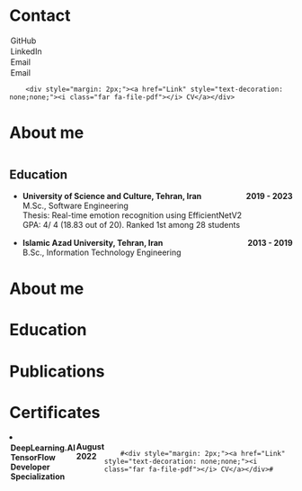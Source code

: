 # Contact

<div style="margin-top: 7px; text-align: left;">
  <div style="margin: 2px;"><a href="https://github.com/omidghadami95" style="text-decoration: none;"><i class="fab fa-github"></i> GitHub</a></div>
  <div style="margin: 2px;"><a href="linkedin.com/in/omid-ghadami" style="text-decoration: none;"><i class="fab fa-linkedin"></i> LinkedIn</a></div>
  <div style="margin: 2px;"><a href="mailto:omidghadami1995@gmail.com" style="text-decoration: none;"><i class="far fa-envelope"></i> Email</a></div>
  <div style="margin: 2px;"><a href="mailto:omidghadami@stu.usc.ac.ir" style="text-decoration: none;"><i class="far fa-envelope"></i> Email</a></div>
  
        <div style="margin: 2px;"><a href="Link" style="text-decoration: none;none;"><i class="far fa-file-pdf"></i> CV</a></div>
  
</div>

<!-- ------------------------------------------------------------------------------------------------------ -->

# About me
<h2 style="padding-top: 15px;">Education</h2>
<ul>
  <li style="margin-bottom: 15px;">
    <div style="display: flex; justify-content: space-between; align-items: flex-start;">
      <div style="flex: 1;">
        <strong>University of Science and Culture, Tehran, Iran</strong>
        <br>M.Sc., Software Engineering
        <br>Thesis: Real-time emotion recognition using EfficientNetV2
        <br>GPA: 4/ 4 (18.83 out of 20). Ranked 1st among 28 students
      </div>
      <div>
        <strong>2019 - 2023</strong>
      </div>
    </div>
  </li>
    <li style="margin-bottom: 15px;">
    <div style="display: flex; justify-content: space-between; align-items: flex-start;">
      <div style="flex: 1;">
        <strong>Islamic Azad University, Tehran, Iran</strong>
        <br>B.Sc., Information Technology Engineering
      </div>
      <div>
        <strong>2013 - 2019</strong>
      </div>
    </div>
  </li>
</ul>

# About me

# Education

# Publications

# Certificates

  <li style="margin-bottom: 15px;">
    <div style="display: flex; justify-content: space-between; align-items: flex-start;">
      <div style="flex: 1;">
        <strong><div style="margin: 2px;"><a href="https://www.coursera.org/account/accomplishments/specialization/certificate/CBHPLA3BDCCA" style="text-decoration: none;"><i class="fab fa-github"></i> DeepLearning.AI TensorFlow Developer Specialization</a></div></strong>
      </div>
      <div>
        <strong>August 2022</strong>
      </div>


  
        #<div style="margin: 2px;"><a href="Link" style="text-decoration: none;none;"><i class="far fa-file-pdf"></i> CV</a></div>#


